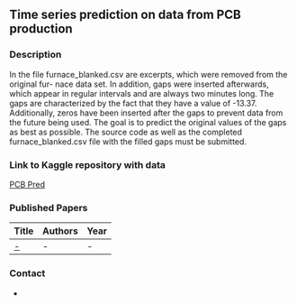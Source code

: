 ## Time series prediction on data from PCB production

### Description
In the file furnace_blanked.csv are excerpts, which were removed from the original fur-
nace data set. In addition, gaps were inserted afterwards, which appear in regular
intervals and are always two minutes long. The gaps are characterized by the fact that
they have a value of -13.37. Additionally, zeros have been inserted after the gaps to
prevent data from the future being used. The goal is to predict the original values of the
gaps as best as possible. The source code as well as the completed furnace_blanked.csv
file with the filled gaps must be submitted.

### Link to Kaggle repository with data
[PCB Pred](https://www.kaggle.com/datasets/smartfactoryowl/pcbspred?select=Task_Description.pdf)

### Published Papers

| Title    | Authors       | Year |
|:-|:-|:-|
|[-]() | - | - |


### Contact
-
